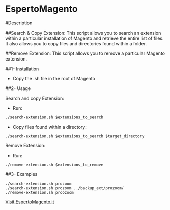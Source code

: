 # EspertoMagento

#Description

##Search & Copy Extension:
This script allows you to search an extension within a particular installation of Magento and retrieve the entire list of files. It also allows you to copy files and directories found within a folder.

##Remove Extension:
This script allows you to remove a particular Magento extension.

##1- Installation
- Copy the .sh file in the root of Magento
 
##2- Usage

Search and copy Extension:
- Run:
```
./search-extension.sh $extensions_to_search
```
- Copy files found within a directory:
```
./search-extension.sh $extensions_to_search $target_directory
```

Remove Extension:

- Run:
```
./remove-extension.sh $extensions_to_remove
```

##3- Examples
```
./search-extension.sh prozoom
./search-extension.sh prozoom ../backup_ext/prozoom/
./remove-extension.sh proozoom
```

[Visit EspertoMagento.it](http://www.espertomagento.it)
